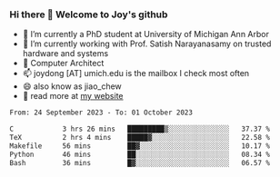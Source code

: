 ### Hi there 👋 Welcome to Joy's github

- 🔭 I’m currently a PhD student at University of Michigan Ann Arbor
- 🌱 I’m currently working with Prof. Satish Narayanasamy on trusted hardware and systems
- 👯 Computer Architect
- 📫 joydong [AT] umich.edu is the mailbox I check most often
- 😄 also know as jiao_chew
- 💬 read more at [my website](https://joydddd.github.io/)
<!--START_SECTION:waka-->

```txt
From: 24 September 2023 - To: 01 October 2023

C            3 hrs 26 mins   █████████▒░░░░░░░░░░░░░░░   37.37 %
TeX          2 hrs 4 mins    █████▓░░░░░░░░░░░░░░░░░░░   22.58 %
Makefile     56 mins         ██▓░░░░░░░░░░░░░░░░░░░░░░   10.17 %
Python       46 mins         ██░░░░░░░░░░░░░░░░░░░░░░░   08.34 %
Bash         36 mins         █▓░░░░░░░░░░░░░░░░░░░░░░░   06.57 %
```

<!--END_SECTION:waka-->
